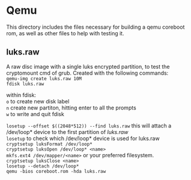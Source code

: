 # Qemu

This directory includes the files necessary for building a qemu 
coreboot rom, as well as other files to help with testing it.

## luks.raw

A raw disc image with a single luks encrypted partition, to test the 
cryptomount cmd of grub. Created with the following commands:  
`qemu-img create luks.raw 10M`  
`fdisk luks.raw`

within fdisk:  
`o` to create new disk label  
`n` create new partiton, hitting enter to all the prompts  
`w` to write and quit fdisk  

`losetup --offset $((2048*512)) --find luks.raw` this will attach a 
/dev/loop* device to the first partition of *luks.raw*  
`losetup` to check which /dev/loop* device is used for luks.raw  
`cryptsetup luksFormat /dev/loop*`  
`cryptsetup luksOpen /dev/loop* <name>`  
`mkfs.ext4 /dev/mapper/<name>` or your preferred filesystem.  
`cryptsetup luksClose <name>`  
`losetup --detach /dev/loop*`  
`qemu -bios coreboot.rom -hda luks.raw`  
